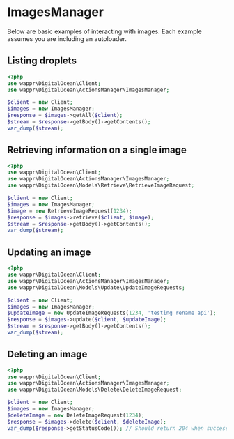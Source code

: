 # ImagesManager

Below are basic examples of interacting with images. Each example assumes you are including an autoloader.

## Listing droplets

```php
<?php
use wappr\DigitalOcean\Client;
use wappr\DigitalOcean\ActionsManager\ImagesManager;

$client = new Client;
$images = new ImagesManager;
$response = $images->getAll($client);
$stream = $response->getBody()->getContents();
var_dump($stream);
```

## Retrieving information on a single image

```php
<?php
use wappr\DigitalOcean\Client;
use wappr\DigitalOcean\ActionsManager\ImagesManager;
use wappr\DigitalOcean\Models\Retrieve\RetrieveImageRequest;

$client = new Client;
$images = new ImagesManager;
$image = new RetrieveImageRequest(1234);
$response = $images->retrieve($client, $image);
$stream = $response->getBody()->getContents();
var_dump($stream);
```

## Updating an image

```php
<?php
use wappr\DigitalOcean\Client;
use wappr\DigitalOcean\ActionsManager\ImagesManager;
use wappr\DigitalOcean\Models\Update\UpdateImageRequests;

$client = new Client;
$images = new ImagesManager;
$updateImage = new UpdateImageRequests(1234, 'testing rename api');
$response = $images->update($client, $updateImage);
$stream = $response->getBody()->getContents();
var_dump($stream);
```

## Deleting an image

```php
<?php
use wappr\DigitalOcean\Client;
use wappr\DigitalOcean\ActionsManager\ImagesManager;
use wappr\DigitalOcean\Models\Delete\DeleteImageRequest;

$client = new Client;
$images = new ImagesManager;
$deleteImage = new DeleteImageRequest(1234);
$response = $images->delete($client, $deleteImage);
var_dump($response->getStatusCode()); // Should return 204 when successful
```
